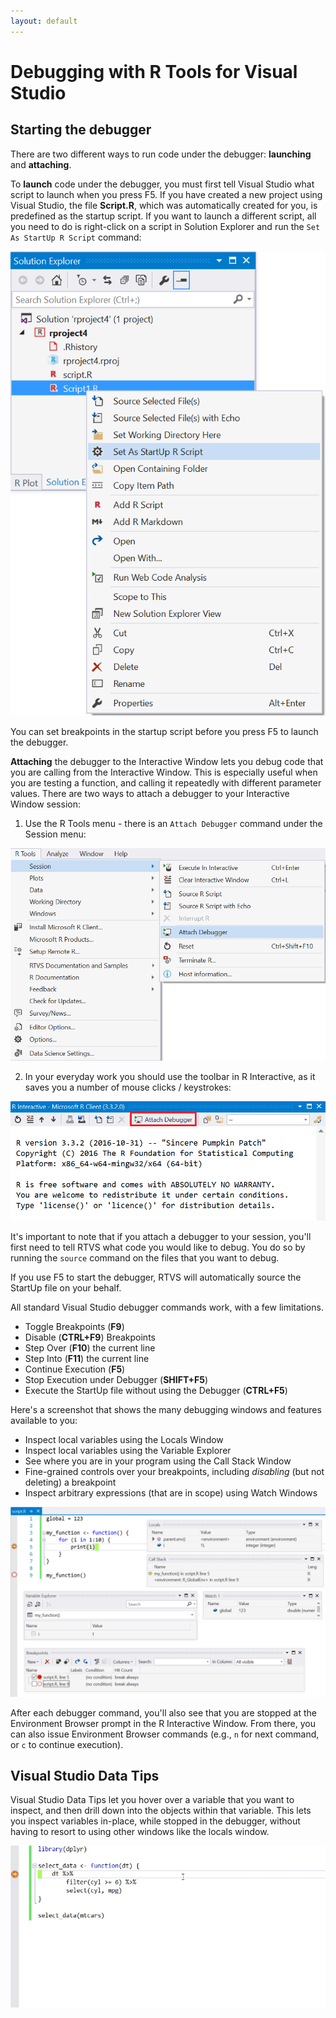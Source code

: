 ```yaml
---
layout: default
---
```


# Debugging with R Tools for Visual Studio

## Starting the debugger

There are two different ways to run code under the debugger: **launching** and
**attaching**.

To **launch** code under the debugger, you must first tell Visual Studio what
script to launch when you press F5. If you have created a new project using
Visual Studio, the file **Script.R**, which was automatically created for you,
is predefined as the startup script. If you want to launch a different script,
all you need to do is right-click on a script in Solution Explorer and run the
`Set As StartUp R Script` command:

![](./media/debugger-set-as-startup-script.png)

You can set breakpoints in the startup script before you press F5 to launch the
debugger.

**Attaching** the debugger to the Interactive Window lets you debug code that
you are calling from the Interactive Window. This is especially useful when you
are testing a function, and calling it repeatedly with different parameter
values. There are two ways to attach a debugger to your Interactive Window
session:

1. Use the R Tools menu - there is an `Attach Debugger` command under the
Session menu:

![](./media/RTVS-Debugging-attach-debugger.png)

2. In your everyday work you should use the toolbar in R Interactive, as it
saves you a number of mouse clicks / keystrokes:

![](./media/RTVS-Debugging-r-toolbar.png)

It's important to note that if you attach a debugger to your session, you'll
first need to tell RTVS what code you would like to debug. You do so by running
the `source` command on the files that you want to debug. 

If you use F5 to start the debugger, RTVS will automatically source the StartUp
file on your behalf.

All standard Visual Studio debugger commands work, with a few limitations.

* Toggle Breakpoints (**F9**)
* Disable (**CTRL+F9**) Breakpoints
* Step Over (**F10**) the current line 
* Step Into (**F11**) the current line
* Continue Execution (**F5**)
* Stop Execution under Debugger (**SHIFT+F5**)
* Execute the StartUp file without using the Debugger (**CTRL+F5**)

Here's a screenshot that shows the many debugging windows and features available
to you:

* Inspect local variables using the Locals Window
* Inspect local variables using the Variable Explorer 
* See where you are in your program using the Call Stack Window
* Fine-grained controls over your breakpoints, including *disabling* (but not
  deleting) a breakpoint
* Inspect arbitrary expressions (that are in scope) using Watch Windows

![](./media/debugger-window-layout.png)

After each debugger command, you'll also see that you are stopped at the
Environment Browser prompt in the R Interactive Window.  From there, you can
also issue Environment Browser commands (e.g., `n` for next command, or `c` to
continue execution).

## Visual Studio Data Tips

Visual Studio Data Tips let you hover over a variable that you want to inspect,
and then drill down into the objects within that variable. This lets you inspect
variables in-place, while stopped in the debugger, without having to resort to
using other windows like the locals window.

![](media/debugger_tooltips.gif)
